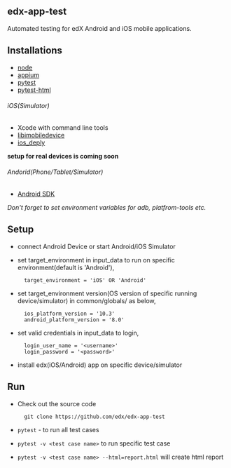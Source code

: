 ## edx-app-test
Automated testing for edX Android and iOS mobile applications.

## Installations
- [node](https://nodejs.org/en/)
- [appium](http://appium.io/)
- [pytest](https://docs.pytest.org/en/latest/getting-started.html)
- [pytest-html](https://pypi.python.org/pypi/pytest-html/)


###### iOS(Simulator)
 - Xcode with command line tools
 - [libimobiledevice](http://www.libimobiledevice.org/)
 - [ios_deply](https://github.com/phonegap/ios-deploy)

**setup for real devices is coming soon**

###### Andorid(Phone/Tablet/Simulator)
 - [Android SDK](https://developer.android.com/studio/index.html)

 *Don't forget to set environment variables for adb, platfrom-tools etc.*

## Setup
- connect Android Device or start Android/iOS Simulator

- set target_environment in input_data to run on specific environment(default is 'Android'),

    	target_environment = 'iOS' OR 'Android'

- set target_environment version(OS version of specific running device/simulator) in common/globals/ as below,

	    ios_platform_version = '10.3'
	    android_platform_version = '8.0'

- set valid credentials in input_data to login,

        login_user_name = '<username>'
        login_password = '<password>'

- install edx(iOS/Android) app on specific device/simulator


## Run
- Check out the source code

        git clone https://github.com/edx/edx-app-test

- `pytest` - to run all test cases

- `pytest -v <test case name>` to run specific test case

- `pytest -v <test case name> --html=report.html` will create html report
